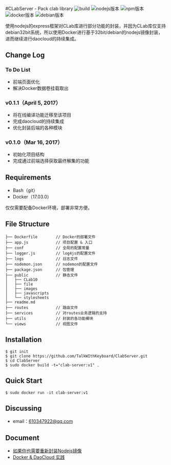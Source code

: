 #CLabServer - Pack clab library
![build](https://img.shields.io/badge/build-passing-green.svg) ![nodejs版本](https://img.shields.io/badge/node-6.2.2-orange.svg) ![npm版本](https://img.shields.io/badge/npm-3.9.5-orange.svg) ![docker版本](https://img.shields.io/badge/docker-17.03.0-orange.svg) ![debian版本](https://img.shields.io/badge/debian-32bit-blue.svg)

使用nodejs的express框架对CLab库进行部分功能的封装，并因为CLab库仅支持debian32bit系统，所以使用Docker进行基于32bit/debian的nodejs镜像封装，进而继续进行daocloud的持续集成。

## Change Log
### To Do List
+ 前端页面优化
+ 解决Docker数据卷挂载取出

### v0.1.1（April 5, 2017）
+ 将在线编译功能迁移至该项目
+ 完成daocloud的持续集成
+ 优化封装后端的各种模块

### v0.1.0（Mar 16, 2017）
+ 初始化项目结构
+ 完成通过前端选择获取最终解集的功能

## Requirements
+ Bash（git）
+ Docker（17.03.0）

仅仅需要配备Docker环境，部署非常方便。

## File Structure

```
├── Dockerfile        // Docker的部署文件
├── app.js            // 项目配置 & 入口
├── conf              // 全局的配置常量
├── logger.js         // log4js的配置文件
├── logs              // 日志文件
├── nodemon.json      // nodemon的配置文件
├── package.json      // 包管理
├── public            // 静态文件
│   ├── CLab10
│   ├── file
│   ├── images
│   ├── javascripts
│   └── stylesheets
├── readme.md
├── routes            // 路由文件
├── services          // 对routes业务逻辑的支持
├── utils             // 封装的各功能模块
└── views             // 视图文件
```

## Installation

```
$ git init
$ git clone https://github.com/TalkWIthKeyboard/ClabServer.git
$ cd ClabServer
$ sudo docker build -t="clab-server:v1" .
```

## Quick Start

```
$ sudo docker run -it clab-server:v1
```

## Discussing
+ email：610347922@qq.com

## Document
+ [如果你也需要重新封装Nodejs镜像](http://www.jianshu.com/p/35bf12bb6416)
+ [Docker & DaoCloud 实践](http://www.jianshu.com/p/e3ddaee7826e)


